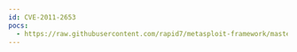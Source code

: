 ```yaml
---
id: CVE-2011-2653
pocs:
  - https://raw.githubusercontent.com/rapid7/metasploit-framework/master/modules/exploits/windows/http/zenworks_assetmgmt_uploadservlet.rb
---
```

